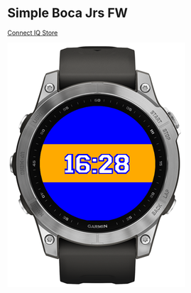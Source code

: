 # Simple Boca Jrs FW

[Connect IQ Store](https://apps.garmin.com/en-US/apps/2913b8b9-38c1-46fa-b547-47d19926500b)

![Preview](./preview.png)
